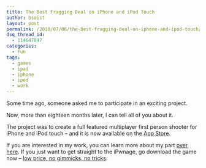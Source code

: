 ```yaml
---
title: The Best Fragging Deal on iPhone and iPod Touch
author: bsoist
layout: post
permalink: /2010/07/06/the-best-fragging-deal-on-iphone-and-ipod-touch/
dsq_thread_id:
  - 114647047
categories:
  - Fun
tags:
  - games
  - ipad
  - iphone
  - ipod
  - work
---
```

Some time ago, someone asked me to participate in an exciting project. 

Now, more than eighteen months later, I can tell all of you about it. 

The project was to create a full featured multiplayer first person shooter for iPhone and iPod touch &#8211; and it is now available on the [App Store][1].

If you are interested in my work, you can learn more about my part [over here][2]. If you just want to get straight to the iPwnage, go download the game now &#8211; [low price, no gimmicks, no tricks][1].

 [1]: http://click.linksynergy.com/fs-bin/stat?id=XpBbU6is8Fw&#038;offerid=146261&#038;type=3&#038;subid=0&#038;tmpid=1826&#038;RD_PARM1=http%253A%252F%252Fitunes.apple.com%252Fus%252Fapp%252Farchetype%252Fid364504952%253Fmt%253D8%2526uo%253D4%2526partnerId%253D30
 [2]: http://whsjr.soistmann.com/work/2010/07/06/archetype/